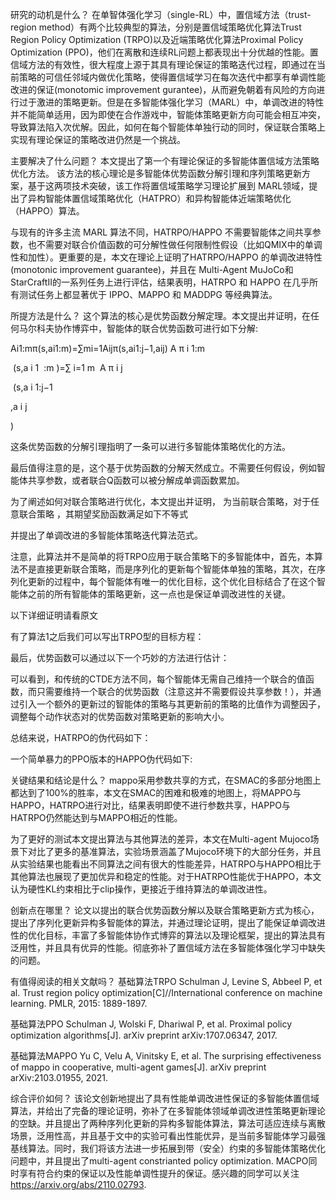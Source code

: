 研究的动机是什么？
在单智体强化学习（single-RL）中，置信域方法（trust-region method）有两个比较典型的算法，分别是置信域策略优化算法Trust Region Policy Optimization (TRPO)以及近端策略优化算法Proximal Policy Optimization (PPO)，他们在离散和连续RL问题上都表现出十分优越的性能。置信域方法的有效性，很大程度上源于其具有理论保证的策略迭代过程，即通过在当前策略的可信任邻域内做优化策略，使得置信域学习在每次迭代中都享有单调性能改进的保证(monotomic improvement gurantee)，从而避免朝着有风险的方向进行过于激进的策略更新。但是在多智能体强化学习（MARL）中，单调改进的特性并不能简单适用，因为即使在合作游戏中，智能体策略更新方向可能会相互冲突，导致算法陷入次优解。因此，如何在每个智能体单独行动的同时，保证联合策略上实现有理论保证的策略改进仍然是一个挑战。

主要解决了什么问题？
本文提出了第一个有理论保证的多智能体置信域方法策略优化方法。 该方法的核心理论是多智能体优势函数分解引理和序列策略更新方案，基于这两项技术突破，该工作将置信域策略学习理论扩展到 MARL领域，提出了异构智能体置信域策略优化（HATPRO）和异构智能体近端策略优化（HAPPO）算法。

与现有的许多主流 MARL 算法不同，HATRPO/HAPPO 不需要智能体之间共享参数，也不需要对联合价值函数的可分解性做任何限制性假设（比如QMIX中的单调性和加性）。更重要的是，本文在理论上证明了HATRPO/HAPPO 的单调改进特性(monotonic improvement guarantee)，并且在 Multi-Agent MuJoCo和StarCraftII的一系列任务上进行评估，结果表明，HATRPO 和 HAPPO 在几乎所有测试任务上都显著优于 IPPO、MAPPO 和 MADDPG 等经典算法。

所提方法是什么？
这个算法的核心是优势函数分解定理。本文提出并证明，在任何马尔科夫协作博弈中，智能体的联合优势函数可进行如下分解:

Ai1:mπ(s,ai1:m)=∑mi=1Aijπ(s,ai1:j−1,aij)
A
π
i
1:m
​

​
 (s,a
i
1
​
 :m
 )=∑
i=1
m
​
 A
π
i
j
​

​
 (s,a
i
1:j−1
​

 ,a
i
j
​

 )

这条优势函数的分解引理指明了一条可以进行多智能体策略优化的方法。



最后值得注意的是，这个基于优势函数的分解天然成立。不需要任何假设，例如智能体共享参数，或者联合Q函数可以被分解成单调函数累加。

为了阐述如何对联合策略进行优化，本文提出并证明， 为当前联合策略，对于任意联合策略 ，其期望奖励函数满足如下不等式



并提出了单调改进的多智能体策略迭代算法范式。



注意，此算法并不是简单的将TRPO应用于联合策略下的多智能体中，首先，本算法不是直接更新联合策略，而是序列化的更新每个智能体单独的策略，其次，在序列化更新的过程中，每个智能体有唯一的优化目标，这个优化目标结合了在这个智能体之前的所有智能体的策略更新，这一点也是保证单调改进性的关键。

以下详细证明请看原文



有了算法1之后我们可以写出TRPO型的目标方程：



最后，优势函数可以通过以下一个巧妙的方法进行估计：



可以看到，和传统的CTDE方法不同，每个智能体无需自己维持一个联合的值函数，而只需要维持一个联合的优势函数（注意这并不需要假设共享参数！），并通过引入一个额外的更新过的智能体的策略与其更新前的策略的比值作为调整因子，调整每个动作状态对的优势函数对策略更新的影响大小。

总结来说，HATRPO的伪代码如下：



一个简单暴力的PPO版本的HAPPO伪代码如下:



关键结果和结论是什么？
mappo采用参数共享的方式，在SMAC的多部分地图上都达到了100%的胜率，本文在SMAC的困难和极难的地图上，将MAPPO与HAPPO，HATRPO进行对比，结果表明即使不进行参数共享，HAPPO与HATRPO仍然能达到与MAPPO相近的性能。



为了更好的测试本文提出算法与其他算法的差异，本文在Multi-agent Mujoco场景下对比了更多的基准算法，实验场景涵盖了Mujoco环境下的大部分任务，并且从实验结果也能看出不同算法之间有很大的性能差异，HATRPO与HAPPO相比于其他算法也展现了更加优异和稳定的性能。对于HATRPO性能优于HAPPO，本文认为硬性KL约束相比于clip操作，更接近于维持算法的单调改进性。



创新点在哪里？
论文以提出的联合优势函数分解以及联合策略更新方式为核心，提出了序列化更新异构多智能体的算法，并通过理论证明，提出了能保证单调改进性的优化目标，丰富了多智能体协作式博弈的算法以及理论框架，提出的算法具有泛用性，并且具有优异的性能。彻底弥补了置信域方法在多智能体强化学习中缺失的问题。

有值得阅读的相关文献吗？
基础算法TRPO
Schulman J, Levine S, Abbeel P, et al. Trust region policy optimization[C]//International conference on machine learning. PMLR, 2015: 1889-1897.

基础算法PPO
Schulman J, Wolski F, Dhariwal P, et al. Proximal policy optimization algorithms[J]. arXiv preprint arXiv:1707.06347, 2017.

基础算法MAPPO
Yu C, Velu A, Vinitsky E, et al. The surprising effectiveness of mappo in cooperative, multi-agent games[J]. arXiv preprint arXiv:2103.01955, 2021.

综合评价如何？
该论文创新地提出了具有性能单调改进性保证的多智能体置信域算法，并给出了完备的理论证明，弥补了在多智能体领域单调改进性策略更新理论的空缺。并且提出了两种序列化更新的异构多智能体算法，算法可适应连续与离散场景，泛用性高，并且基于文中的实验可看出性能优异，是当前多智能体学习最强基线算法。同时，我们将该方法进一步拓展到带（安全）约束的多智能体策略优化问题中，并且提出了multi-agent constrianted policy optimization. MACPO同时享有符合约束的保证以及性能单调性提升的保证。感兴趣的同学可以关注 https://arxiv.org/abs/2110.02793.

[1]: http://rlchina.org/topic/154

